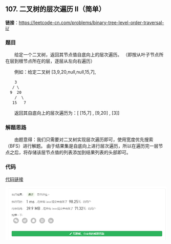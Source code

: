## 107. 二叉树的层次遍历 II（简单）

**链接**：https://leetcode-cn.com/problems/binary-tree-level-order-traversal-ii/

### 题目

&emsp;&emsp;给定一个二叉树，返回其节点值自底向上的层次遍历。 （即按从叶子节点所在层到根节点所在的层，逐层从左向右遍历）

&emsp;&emsp;例如：给定二叉树 [3,9,20,null,null,15,7],
````
    3
   / \
  9  20
    /  \
   15   7
````
&emsp;&emsp;返回其自底向上的层次遍历为：[ [15,7] , [9,20] , [3]] 

### 解题思路

&emsp;&emsp;由题意得：我们只需要对二叉树实现层次遍历即可，使用宽度优先搜索（BFS）进行解题。
由于结果集是自底向上进行层次遍历，所以在遍历完一层节点之后，将存储该层节点值的列表添加到结果列表的头部即可。

### 代码

[代码链接](Solution.java)

![提交记录](107.png)